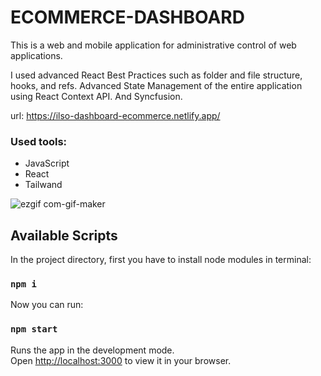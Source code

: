 # ECOMMERCE-DASHBOARD

This is a web and mobile application for administrative control of web applications. 

I used advanced React Best Practices such as folder and file structure, hooks, and refs. Advanced State Management of the entire application using React Context API. And Syncfusion.

url: https://ilso-dashboard-ecommerce.netlify.app/

<h3>Used tools:</h3>
<ul>
<li>JavaScript</li>
<li>React</li>
<li>Tailwand</li>
</ul>

![ezgif com-gif-maker](https://user-images.githubusercontent.com/100448527/181026307-9ed69351-d2c6-4842-97a4-8de899c1aedd.gif)


## Available Scripts

In the project directory, first you have to install node modules in terminal:

### `npm i`

Now you can run:

### `npm start`

Runs the app in the development mode.\
Open [http://localhost:3000](http://localhost:3000) to view it in your browser.


